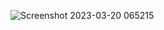 ![Screenshot 2023-03-20 065215](https://user-images.githubusercontent.com/93249038/226225521-8980ec51-1c74-4758-b4fa-67c0d37b1e07.png)
